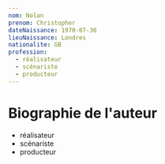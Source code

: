 ```yaml
---
nom: Nolan
prenom: Christopher
dateNaissance: 1970-07-30
lieuNaissance: Londres
nationalite: GB
profession:
  - réalisateur
  - scénariste
  - producteur
---
```


# Biographie de l'auteur

- réalisateur
- scénariste
- producteur

